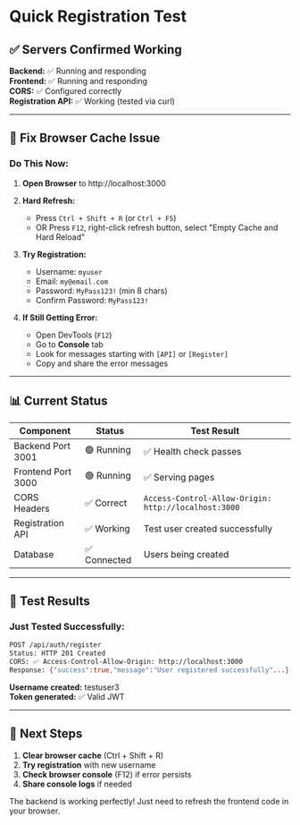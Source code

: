 # Quick Registration Test

## ✅ Servers Confirmed Working

**Backend:** ✅ Running and responding  
**Frontend:** ✅ Running and responding  
**CORS:** ✅ Configured correctly  
**Registration API:** ✅ Working (tested via curl)

---

## 🔧 Fix Browser Cache Issue

### Do This Now:

1. **Open Browser** to http://localhost:3000

2. **Hard Refresh:**
   - Press `Ctrl + Shift + R` (or `Ctrl + F5`)
   - OR Press `F12`, right-click refresh button, select "Empty Cache and Hard Reload"

3. **Try Registration:**
   - Username: `myuser`
   - Email: `my@email.com`
   - Password: `MyPass123!` (min 8 chars)
   - Confirm Password: `MyPass123!`

4. **If Still Getting Error:**
   - Open DevTools (`F12`)
   - Go to **Console** tab
   - Look for messages starting with `[API]` or `[Register]`
   - Copy and share the error messages

---

## 📊 Current Status

| Component | Status | Test Result |
|-----------|--------|-------------|
| Backend Port 3001 | 🟢 Running | ✅ Health check passes |
| Frontend Port 3000 | 🟢 Running | ✅ Serving pages |
| CORS Headers | ✅ Correct | `Access-Control-Allow-Origin: http://localhost:3000` |
| Registration API | ✅ Working | Test user created successfully |
| Database | ✅ Connected | Users being created |

---

## 🧪 Test Results

### Just Tested Successfully:
```bash
POST /api/auth/register
Status: HTTP 201 Created
CORS: ✅ Access-Control-Allow-Origin: http://localhost:3000
Response: {"success":true,"message":"User registered successfully"...}
```

**Username created:** testuser3  
**Token generated:** ✅ Valid JWT

---

## 🎯 Next Steps

1. **Clear browser cache** (Ctrl + Shift + R)
2. **Try registration** with new username
3. **Check browser console** (F12) if error persists
4. **Share console logs** if needed

The backend is working perfectly! Just need to refresh the frontend code in your browser.


